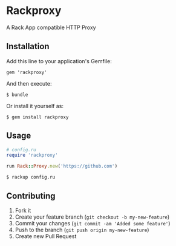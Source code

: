 # Rackproxy

A Rack App compatible HTTP Proxy

## Installation

Add this line to your application's Gemfile:

    gem 'rackproxy'

And then execute:

    $ bundle

Or install it yourself as:

    $ gem install rackproxy

## Usage

```ruby
# config.ru
require 'rackproxy'

run Rack::Proxy.new('https://github.com')
```

    $ rackup config.ru

## Contributing

1. Fork it
2. Create your feature branch (`git checkout -b my-new-feature`)
3. Commit your changes (`git commit -am 'Added some feature'`)
4. Push to the branch (`git push origin my-new-feature`)
5. Create new Pull Request
